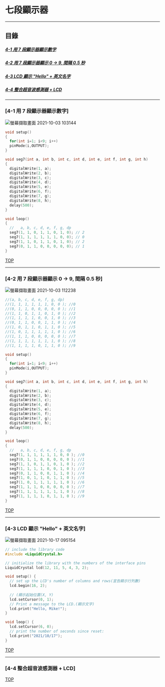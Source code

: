 # 七段顯示器
<a name="000"/>

---
## 目錄
##### [4-1 用 7 段顯示器顯示數字](#001)
##### [4-2 用 7 段顯示器顯示 0 -> 9, 間隔 0.5 秒](#002)
##### [4-3 LCD 顯示 "Hello" + 英文名字](#003)
##### [4-4 整合超音波感測器 + LCD](#004)
---

<a name="001"/>

### [4-1 用 7 段顯示器顯示數字]
![螢幕擷取畫面 2021-10-03 103144](https://user-images.githubusercontent.com/89327055/135737907-645508da-318f-47e3-9707-24c71517873d.png)
````C
void setup()
{
  for(int i=1; i<9; i++)
  pinMode(i,OUTPUT);
}

void seg7(int a, int b, int c, int d, int e, int f, int g, int h)
{
  digitalWrite(1, a);
  digitalWrite(2, b);
  digitalWrite(3, c);
  digitalWrite(4, d);
  digitalWrite(5, e);
  digitalWrite(6, f);
  digitalWrite(7, g);
  digitalWrite(8, h);
  delay(500);
}

void loop()
{
  //   a, b, c, d, e, f, g, dp
  seg7(1, 1, 0, 1, 1, 0, 1, 0); // 2 
  seg7(1, 1, 1, 1, 1, 1, 0, 0); // 0  
  seg7(1, 1, 0, 1, 1, 0, 1, 0); // 2  
  seg7(0, 1, 1, 0, 0, 0, 0, 0); // 1
}
````
[TOP](#000)

---

<a name="002"/>

### [4-2 用 7 段顯示器顯示 0 -> 9, 間隔 0.5 秒]
![螢幕擷取畫面 2021-10-03 112238](https://user-images.githubusercontent.com/89327055/135738225-57501333-e5fd-4122-b314-7783e0a2ac83.png)
````C
//(a, b, c, d, e, f, g, dp)
//(1, 1, 1, 1, 1, 1, 0, 0 ); //0
//(0, 1, 1, 0, 0, 0, 0, 0 ); //1
//(1, 1, 0, 1, 1, 0, 1, 0 ); //2
//(1, 1, 1, 1, 0, 0, 1, 0 ); //3
//(0, 1, 1, 0, 0, 1, 1, 0 ); //4
//(1, 0, 1, 1, 0, 1, 1, 0 ); //5
//(1, 0, 1, 1, 1, 1, 1, 0 ); //6
//(1, 1, 1, 0, 0, 0, 0, 0 ); //7
//(1, 1, 1, 1, 1, 1, 1, 0 ); //8
//(1, 1, 1, 1, 0, 1, 1, 0 ); //9

void setup()
{
  for(int i=1; i<9; i++)
  pinMode(i,OUTPUT);
}

void seg7(int a, int b, int c, int d, int e, int f, int g, int h)
{
  digitalWrite(1, a);
  digitalWrite(2, b);
  digitalWrite(3, c);
  digitalWrite(4, d);
  digitalWrite(5, e);
  digitalWrite(6, f);
  digitalWrite(7, g);
  digitalWrite(8, h);
  delay(500);
}

void loop()
{
  //   a, b, c, d, e, f, g, dp
  seg7(1, 1, 1, 1, 1, 1, 0, 0 ); //0
  seg7(0, 1, 1, 0, 0, 0, 0, 0 ); //1
  seg7(1, 1, 0, 1, 1, 0, 1, 0 ); //2
  seg7(1, 1, 1, 1, 0, 0, 1, 0 ); //3
  seg7(0, 1, 1, 0, 0, 1, 1, 0 ); //4
  seg7(1, 0, 1, 1, 0, 1, 1, 0 ); //5
  seg7(1, 0, 1, 1, 1, 1, 1, 0 ); //6
  seg7(1, 1, 1, 0, 0, 0, 0, 0 ); //7
  seg7(1, 1, 1, 1, 1, 1, 1, 0 ); //8
  seg7(1, 1, 1, 1, 0, 1, 1, 0 ); //9
}
````
[TOP](#000)

---

<a name="003"/>

### [4-3 LCD 顯示 "Hello" + 英文名字]
![螢幕擷取畫面 2021-10-17 095154](https://user-images.githubusercontent.com/89327055/137607284-dd30035d-9032-4d4e-ae9a-f71796ce4d14.png)
````C
// include the library code
#include <LiquidCrystal.h>

// initialize the library with the numbers of the interface pins
LiquidCrystal lcd(12, 11, 5, 4, 3, 2);

void setup() {
  // set up the LCD's number of columns and rows(宣告顯示行列數)
  lcd.begin(16, 2);
  
  // (顯示起始位置(X, Y)
  lcd.setCursor(0, 1);
  // Print a message to the LCD.(顯示文字)
  lcd.print("Hello, Mike!");
}

void loop() {
  lcd.setCursor(6, 0);
  // print the number of seconds since reset:
  lcd.print("2021/10/17");
}
````
[TOP](#000)

---

<a name="004"/>

### [4-4 整合超音波感測器 + LCD]

[TOP](#000)
